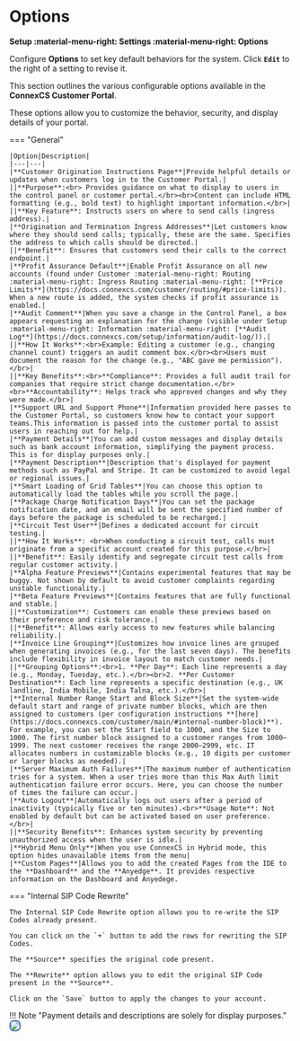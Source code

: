 # Options

**Setup :material-menu-right: Settings :material-menu-right: Options**

Configure **Options** to set key default behaviors for the system. Click **`Edit`** to the right of a setting to revise it.

This section outlines the various configurable options available in the **ConnexCS Customer Portal**.

These options allow you to customize the behavior, security, and display details of your portal.

=== "General"

    |Option|Description|
    |---|---|
    |**Customer Origination Instructions Page**|Provide helpful details or updates when customers log in to the Customer Portal.|
    ||**Purpose**:<br> Provides guidance on what to display to users in the control panel or customer portal.</br><br>Content can include HTML formatting (e.g., bold text) to highlight important information.</br>|
    ||**Key Feature**: Instructs users on where to send calls (ingress address).|
    |**Origination and Termination Ingress Addresses**|Let customers know where they should send calls; typically, these are the same. Specifies the address to which calls should be directed.|
    ||**Benefit**: Ensures that customers send their calls to the correct endpoint.|
    |**Profit Assurance Default**|Enable Profit Assurance on all new accounts (found under Customer :material-menu-right: Routing :material-menu-right: Ingress Routing :material-menu-right: [**Price Limits**](https://docs.connexcs.com/customer/routing/#price-limits)). When a new route is added, the system checks if profit assurance is enabled.|
    |**Audit Comment**|When you save a change in the Control Panel, a box appears requesting an explanation for the change (visible under Setup :material-menu-right: Information :material-menu-right: [**Audit Log**](https://docs.connexcs.com/setup/information/audit-log/)).|
    ||**How It Works**:<br>Example: Editing a customer (e.g., changing channel count) triggers an audit comment box.</br><br>Users must document the reason for the change (e.g., "ABC gave me permission").</br>|
    ||**Key Benefits**:<br>**Compliance**: Provides a full audit trail for companies that require strict change documentation.</br><br>**Accountability**: Helps track who approved changes and why they were made.</br>|
    |**Support URL and Support Phone**|Information provided here passes to the Customer Portal, so customers know how to contact your support teams.This information is passed into the customer portal to assist users in reaching out for help.|
    |**Payment Details**|You can add custom messages and display details such as bank account information, simplifying the payment process. This is for display purposes only.|
    |**Payment Description**|Description that's displayed for payment methods such as PayPal and Stripe. It can be customized to avoid legal or regional issues.|
    |**Smart Loading of Grid Tables**|You can choose this option to automatically load the tables while you scroll the page.|
    |**Package Charge Notification Days**|You can set the package notification date, and an email will be sent the specified number of days before the package is scheduled to be recharged.|
    |**Circuit Test User**|Defines a dedicated account for circuit testing.|
    ||**How It Works**: <br>When conducting a circuit test, calls must originate from a specific account created for this purpose.</br>|
    ||**Benefit**: Easily identify and segregate circuit test calls from regular customer activity.|
    |**Alpha Feature Previews**|Contains experimental features that may be buggy. Not shown by default to avoid customer complaints regarding unstable functionality.|
    |**Beta Feature Previews**|Contains features that are fully functional and stable.|
    ||**Customization**: Customers can enable these previews based on their preference and risk tolerance.|
    ||**Benefit**: Allows early access to new features while balancing reliability.|
    |**Invoice Line Grouping**|Customizes how invoice lines are grouped when generating invoices (e.g., for the last seven days). The benefits include flexibility in invoice layout to match customer needs.|
    ||**Grouping Options**:<br>1. **Per Day**: Each line represents a day (e.g., Monday, Tuesday, etc.).</br><br>2. **Per Customer Destination**: Each line represents a specific destination (e.g., UK landline, India Mobile, India Talna, etc.).</br>|
    |**Internal Number Range Start and Block Size**|Set the system-wide default start and range of private number blocks, which are then assigned to customers (per configuration instructions **[here](https://docs.connexcs.com/customer/main/#internal-number-block)**). For example, you can set the Start field to 1000, and the Size to 1000. The first number block assigned to a customer ranges from 1000–1999. The next customer receives the range 2000–2999, etc. IT allocates numbers in customizable blocks (e.g., 10 digits per customer or larger blocks as needed).|
    |**Server Maximum Auth Failures**|The maximum number of authentication tries for a system. When a user tries more than this Max Auth limit authentication failure error occurs. Here, you can choose the number of times the failure can occur.|
    |**Auto Logout**|Automatically logs out users after a period of inactivity (typically five or ten minutes).<br>**Usage Note**: Not enabled by default but can be activated based on user preference.</br>|
    ||**Security Benefits**: Enhances system security by preventing unauthorized access when the user is idle.|
    |**Hybrid Menu Only**|When you use ConnexCS in Hybrid mode, this option hides unavailable items from the menu|
    |**Custom Pages**|Allows you to add the created Pages from the IDE to the **Dashboard** and the **Anyedge**. It provides respective information on the Dashboard and Anyedege.
=== "Internal SIP Code Rewrite"

    The Internal SIP Code Rewrite option allows you to re-write the SIP Codes already present.

    You can click on the `+` button to add the rows for rewriting the SIP Codes.

    The **Source** specifies the original code present.

    The **Rewrite** option allows you to edit the original SIP Code present in the **Source**.

    Click on the `Save` button to apply the changes to your account.

!!! Note "Payment details and descriptions are solely for display purposes."
    <img src="/setup/img/siprewrite.png" style="border: 2px solid #4472C4; border-radius: 8px;">
